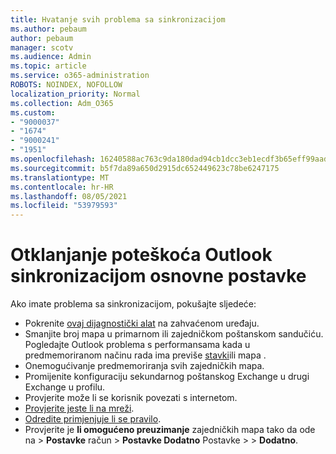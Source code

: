 ```yaml
---
title: Hvatanje svih problema sa sinkronizacijom
ms.author: pebaum
author: pebaum
manager: scotv
ms.audience: Admin
ms.topic: article
ms.service: o365-administration
ROBOTS: NOINDEX, NOFOLLOW
localization_priority: Normal
ms.collection: Adm_O365
ms.custom:
- "9000037"
- "1674"
- "9000241"
- "1951"
ms.openlocfilehash: 16240588ac763c9da180dad94cb1dcc3eb1ecdf3b65eff99aadf478331b91d59
ms.sourcegitcommit: b5f7da89a650d2915dc652449623c78be6247175
ms.translationtype: MT
ms.contentlocale: hr-HR
ms.lasthandoff: 08/05/2021
ms.locfileid: "53979593"
---
```

# <a name="basic-outlook-sync-troubleshooting"></a>Otklanjanje poteškoća Outlook sinkronizacijom osnovne postavke

Ako imate problema sa sinkronizacijom, pokušajte sljedeće:

- Pokrenite [ovaj dijagnostički alat](https://aka.ms/sara-outlooksendreceive) na zahvaćenom uređaju.
- Smanjite broj mapa u primarnom ili zajedničkom poštanskom sandučiću. Pogledajte Outlook problema s performansama kada u predmemoriranom načinu rada ima previše [stavki](https://support.microsoft.com/help/2768656/outlook-performance-issues-when-there-are-too-many-items-or-folders-in)ili mapa .
- Onemogućivanje predmemoriranja svih zajedničkih mapa.
- Promijenite konfiguraciju sekundarnog poštanskog Exchange u drugi Exchange u profilu.
- Provjerite može li se korisnik povezati s internetom. 
- [Provjerite jeste li na mreži](https://support.office.com/article/2460e4a8-16c7-47fc-b204-b1549275aac9).
- [Odredite primjenjuje li se pravilo](https://support.office.com/article/C24F5DEA-9465-4DF4-AD17-A50704D66C59).
- Provjerite je **li omogućeno preuzimanje** zajedničkih mapa tako da ode na   >  **Postavke** račun  >  **Postavke Dodatno** Postavke  >    >  **Dodatno**.

